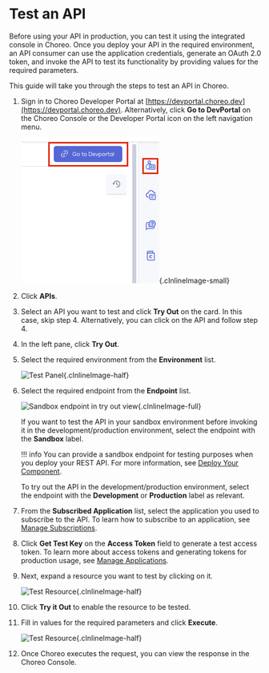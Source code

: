 # Test an API
 
Before using your API in production, you can test it using the integrated console in Choreo. Once you deploy your API in the required environment, an API consumer can use the application credentials, generate an OAuth 2.0 token, and invoke the API to test its functionality by providing values for the required parameters. 

This guide will take you through the steps to test an API in Choreo. 

1. Sign in to Choreo Developer Portal at [https://devportal.choreo.dev](https://devportal.choreo.dev). Alternatively, click **Go to DevPortal** on the Choreo Console or the Developer Portal icon on the left navigation menu. 


    ![Developer Portal](../assets/img/developer-portal/manage-applications/developer-portal.png){.cInlineImage-small}

2. Click **APIs**.

3. Select an API you want to test and click **Try Out** on the card. In this case, skip step 4. Alternatively, you can click on the API and follow step 4. 
4. In the left pane, click **Try Out**.
5. Select the required environment from the **Environment** list.

    ![Test Panel](../assets/img/developer-portal/test-api/test-panel.png){.cInlineImage-half}

6. Select the required endpoint from the **Endpoint** list.

    ![Sandbox endpoint in try out view](../assets/img/deploy/sandbox-endpoint-in-try-out-view.png){.cInlineImage-full}

    If you want to test the API in your sandbox environment before invoking it in the development/production environment, select the endpoint with the **Sandbox** label.

    !!! info
        You can provide a sandbox endpoint for testing purposes when you deploy your REST API. For more information, see [Deploy Your Component](../deploy/deploy-your-component.md).
        
    To try out the API in the development/production environment, select the endpoint with the **Development** or **Production** label as relevant.

7. From the **Subscribed Application** list, select the application you used to subscribe to the API. To learn how to subscribe to an application, see [Manage Subscriptions](manage-subscription.md). 

8. Click **Get Test Key** on the **Access Token** field to generate a test access token. To learn more about access tokens and generating tokens for production usage, see [Manage Applications](manage-application.md#generate-keys).

9. Next, expand a resource you want to test by clicking on it.

    ![Test Resource](../assets/img/developer-portal/test-api/test-resource.png){.cInlineImage-half}

10. Click **Try it Out** to enable the resource to be tested.  
11. Fill in values for the required parameters and click **Execute**.

    ![Test Resource](../assets/img/developer-portal/test-api/test-enabled-resource.png){.cInlineImage-half}

12. Once Choreo executes the request, you can view the response in the Choreo Console.  

